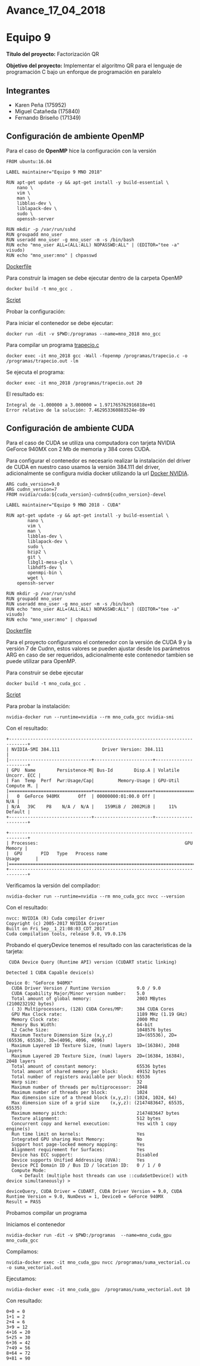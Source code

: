 # Avance_17_04_2018

Equipo 9 
=================================================
**Título del proyecto:** Factorización QR

**Objetivo del proyecto:** Implementar el algoritmo QR para el lenguaje de programación C bajo un enforque de programación en paralelo


Integrantes
---------------------------------------------------
+ Karen Peña (175952)
+ Miguel Catañeda (175840)
+ Fernando Briseño (171349)


## Configuración de ambiente OpenMP

Para el caso de **OpenMP** hice la configuración con la versión 

```
FROM ubuntu:16.04

LABEL maintainer="Equipo 9 MNO 2018"

RUN apt-get update -y && apt-get install -y build-essential \
	nano \
    vim \
	man \
    libblas-dev \
    liblapack-dev \
    sudo \
	openssh-server 

RUN mkdir -p /var/run/sshd
RUN groupadd mno_user
RUN useradd mno_user -g mno_user -m -s /bin/bash  
RUN echo "mno_user ALL=(ALL:ALL) NOPASSWD:ALL" | (EDITOR="tee -a" visudo)
RUN echo "mno_user:mno" | chpasswd
```
[Dockerfile](OpenMP/Dockerfile)

Para construir la imagen se debe ejecutar dentro de la carpeta OpenMP

```
docker build -t mno_gcc . 
```

[Script](OpenMP/construye.sh)

Probar la configuración: 

Para iniciar el contenedor se debe ejecutar:

```
docker run -dit -v $PWD:/programas --name=mno_2018 mno_gcc  
```

Para compilar un programa [trapecio.c](OpenMP/trapecio.c)

```
docker exec -it mno_2018 gcc -Wall -fopenmp /programas/trapecio.c -o /programas/trapecio.out -lm
```

Se ejecuta el programa: 

```
docker exec -it mno_2018 /programas/trapecio.out 20
```

El resultado es: 

```
Integral de -1.000000 a 3.000000 = 1.971765762916818e+01
Error relativo de la solución: 7.462953360883524e-09
```

## Configuración de ambiente CUDA

Para el caso de CUDA se utiliza una computadora con tarjeta NVIDIA GeForce 940MX con 2 Mb de memoria y 384 cores CUDA. 

Para configurar el contenedor es necesario realizar la instalación del driver de CUDA en nuestro caso usamos la versión 
384.111 del driver, adicionalmente se configura nvidia docker utilizando la url [Docker NVIDIA](https://github.com/NVIDIA/nvidia-docker). 

```
ARG cuda_version=9.0
ARG cudnn_version=7
FROM nvidia/cuda:${cuda_version}-cudnn${cudnn_version}-devel

LABEL maintainer="Equipo 9 MNO 2018 - CUDA"

RUN apt-get update -y && apt-get install -y build-essential \
	    nano \
        vim \
	    man \
        libblas-dev \
        liblapack-dev \
        sudo \
        bzip2 \
        git \
        libgl1-mesa-glx \
        libhdf5-dev \
        openmpi-bin \
        wget \
	openssh-server 

RUN mkdir -p /var/run/sshd
RUN groupadd mno_user
RUN useradd mno_user -g mno_user -m -s /bin/bash  
RUN echo "mno_user ALL=(ALL:ALL) NOPASSWD:ALL" | (EDITOR="tee -a" visudo)
RUN echo "mno_user:mno" | chpasswd
```
[Dockerfile](CUDA/Dockerfile)

Para el proyecto configuramos el contenedor con la versión de CUDA 9 y la versión 7 de Cudnn, estos valores se pueden ajustar desde los parámetros ARG en caso de ser requeridos, adicionalmente este contenedor tambien se puede utilizar para OpenMP.

Para construir se debe ejecutar

```
docker build -t mno_cuda_gcc . 
```

[Script](CUDA/construye.sh)

Para probar la instalación:

```
nvidia-docker run --runtime=nvidia --rm mno_cuda_gcc nvidia-smi
```
Con el resultado: 

```
+-----------------------------------------------------------------------------+
| NVIDIA-SMI 384.111                Driver Version: 384.111                   |
|-------------------------------+----------------------+----------------------+
| GPU  Name        Persistence-M| Bus-Id        Disp.A | Volatile Uncorr. ECC |
| Fan  Temp  Perf  Pwr:Usage/Cap|         Memory-Usage | GPU-Util  Compute M. |
|===============================+======================+======================|
|   0  GeForce 940MX       Off  | 00000000:01:00.0 Off |                  N/A |
| N/A   39C    P8    N/A /  N/A |    159MiB /  2002MiB |     11%      Default |
+-------------------------------+----------------------+----------------------+
                                                                               
+-----------------------------------------------------------------------------+
| Processes:                                                       GPU Memory |
|  GPU       PID   Type   Process name                             Usage      |
|=============================================================================|
+-----------------------------------------------------------------------------+
```

Verificamos la versión del compilador: 

```
nvidia-docker run --runtime=nvidia --rm mno_cuda_gcc nvcc --version
```

Con el resultado: 

```
nvcc: NVIDIA (R) Cuda compiler driver
Copyright (c) 2005-2017 NVIDIA Corporation
Built on Fri_Sep__1_21:08:03_CDT_2017
Cuda compilation tools, release 9.0, V9.0.176
```

Probando el queryDevice tenemos el resultado con las caracteristicas de la tarjeta: 

```
 CUDA Device Query (Runtime API) version (CUDART static linking)

Detected 1 CUDA Capable device(s)

Device 0: "GeForce 940MX"
  CUDA Driver Version / Runtime Version          9.0 / 9.0
  CUDA Capability Major/Minor version number:    5.0
  Total amount of global memory:                 2003 MBytes (2100232192 bytes)
  ( 3) Multiprocessors, (128) CUDA Cores/MP:     384 CUDA Cores
  GPU Max Clock rate:                            1189 MHz (1.19 GHz)
  Memory Clock rate:                             2000 Mhz
  Memory Bus Width:                              64-bit
  L2 Cache Size:                                 1048576 bytes
  Maximum Texture Dimension Size (x,y,z)         1D=(65536), 2D=(65536, 65536), 3D=(4096, 4096, 4096)
  Maximum Layered 1D Texture Size, (num) layers  1D=(16384), 2048 layers
  Maximum Layered 2D Texture Size, (num) layers  2D=(16384, 16384), 2048 layers
  Total amount of constant memory:               65536 bytes
  Total amount of shared memory per block:       49152 bytes
  Total number of registers available per block: 65536
  Warp size:                                     32
  Maximum number of threads per multiprocessor:  2048
  Maximum number of threads per block:           1024
  Max dimension size of a thread block (x,y,z): (1024, 1024, 64)
  Max dimension size of a grid size    (x,y,z): (2147483647, 65535, 65535)
  Maximum memory pitch:                          2147483647 bytes
  Texture alignment:                             512 bytes
  Concurrent copy and kernel execution:          Yes with 1 copy engine(s)
  Run time limit on kernels:                     Yes
  Integrated GPU sharing Host Memory:            No
  Support host page-locked memory mapping:       Yes
  Alignment requirement for Surfaces:            Yes
  Device has ECC support:                        Disabled
  Device supports Unified Addressing (UVA):      Yes
  Device PCI Domain ID / Bus ID / location ID:   0 / 1 / 0
  Compute Mode:
     < Default (multiple host threads can use ::cudaSetDevice() with device simultaneously) >

deviceQuery, CUDA Driver = CUDART, CUDA Driver Version = 9.0, CUDA Runtime Version = 9.0, NumDevs = 1, Device0 = GeForce 940MX
Result = PASS
```

Probamos compilar un programa 

Iniciamos el contenedor 

```
nvidia-docker run -dit -v $PWD:/programas  --name=mno_cuda_gpu  mno_cuda_gcc
```

Compilamos:

```
nvidia-docker exec -it mno_cuda_gpu nvcc /programas/suma_vectorial.cu -o suma_vectorial.out
```

Ejecutamos:

```
nvidia-docker exec -it mno_cuda_gpu  /programas/suma_vectorial.out 10
```

Con resultado: 

```
0+0 = 0
1+1 = 2
2+4 = 6
3+9 = 12
4+16 = 20
5+25 = 30
6+36 = 42
7+49 = 56
8+64 = 72
9+81 = 90
```


